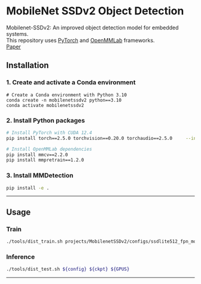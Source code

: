 
# MobileNet SSDv2 Object Detection

Mobilenet-SSDv2: An improved object detection model for embedded systems.   
This repository uses [PyTorch](https://pytorch.org/) and [OpenMMLab](https://openmmlab.com/) frameworks.   
[Paper](https://ieeexplore.ieee.org/abstract/document/9219319)

## Installation


### 1. Create and activate a Conda environment
```
# Create a Conda environment with Python 3.10
conda create -n mobilenetssdv2 python==3.10
conda activate mobilenetssdv2
```

### 2. Install Python packages
```bash
# Install PyTorch with CUDA 12.4
pip install torch==2.5.0 torchvision==0.20.0 torchaudio==2.5.0     --index-url https://download.pytorch.org/whl/cu124

# Install OpenMMLab dependencies
pip install mmcv==2.2.0
pip install mmpretrain==1.2.0
```

### 3. Install MMDetection 
```bash
pip install -e .
```


---


## Usage

### Train
```bash
./tools/dist_train.sh projects/MobilenetSSDv2/configs/ssdlite512_fpn_mobilenetv2_4xb8-200e_voc.py ${GPUS}
```

### Inference
```bash
./tools/dist_test.sh ${config} ${ckpt} ${GPUS}
```

---



